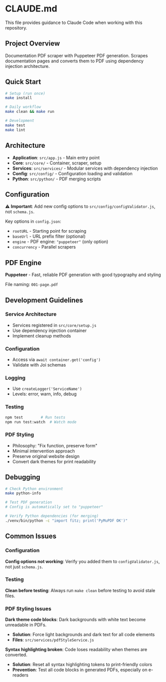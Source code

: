 # CLAUDE.md

This file provides guidance to Claude Code when working with this repository.

## Project Overview

Documentation PDF scraper with Puppeteer PDF generation. Scrapes documentation pages and converts them to PDF using dependency injection architecture.

## Quick Start

```bash
# Setup (run once)
make install

# Daily workflow
make clean && make run

# Development
make test
make lint
```

## Architecture

- **Application**: `src/app.js` - Main entry point
- **Core**: `src/core/` - Container, scraper, setup
- **Services**: `src/services/` - Modular services with dependency injection
- **Config**: `src/config/` - Configuration loading and validation
- **Python**: `src/python/` - PDF merging scripts

## Configuration

⚠️ **Important**: Add new config options to `src/config/configValidator.js`, not `schema.js`.

Key options in `config.json`:
- `rootURL` - Starting point for scraping
- `baseUrl` - URL prefix filter (optional)
- `engine` - PDF engine: `"puppeteer"` (only option)
- `concurrency` - Parallel scrapers

## PDF Engine

**Puppeteer** - Fast, reliable PDF generation with good typography and styling

File naming: `001-page.pdf`

## Development Guidelines

### Service Architecture
- Services registered in `src/core/setup.js`
- Use dependency injection container
- Implement cleanup methods

### Configuration
- Access via `await container.get('config')`
- Validate with Joi schemas

### Logging
- Use `createLogger('ServiceName')`
- Levels: error, warn, info, debug

### Testing
```bash
npm test        # Run tests
npm run test:watch  # Watch mode
```

### PDF Styling
- Philosophy: "Fix function, preserve form"
- Minimal intervention approach
- Preserve original website design
- Convert dark themes for print readability

## Debugging

```bash
# Check Python environment
make python-info

# Test PDF generation
# Config is automatically set to "puppeteer"

# Verify Python dependencies (for merging)
./venv/bin/python -c "import fitz; print('PyMuPDF OK')"
```

## Common Issues

### Configuration
**Config options not working**: Verify you added them to `configValidator.js`, not just `schema.js`.

### Testing
**Clean before testing**: Always run `make clean` before testing to avoid stale files.

### PDF Styling Issues

**Dark theme code blocks**: Dark backgrounds with white text become unreadable in PDFs.
- **Solution**: Force light backgrounds and dark text for all code elements
- **Files**: `src/services/pdfStyleService.js`

**Syntax highlighting broken**: Code loses readability when themes are converted.
- **Solution**: Reset all syntax highlighting tokens to print-friendly colors
- **Prevention**: Test all code blocks in generated PDFs, especially on e-readers